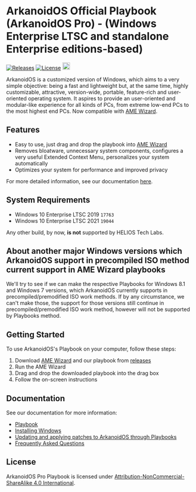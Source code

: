 # ArkanoidOS Official Playbook (ArkanoidOS Pro) - (Windows Enterprise LTSC and standalone Enterprise editions-based)
[![Releases](https://img.shields.io/github/v/release/jointhearkanoid/playbook.svg)](https://github.com/jointhearkanoid/playbook/releases)
[![License](https://img.shields.io/static/v1?label=LICENSE&message=CC%20BY-NC-SA&logo=creativecommons)](https://creativecommons.org/licenses/by-nc-sa/4.0/)
<a href="https://ko-fi.com/arkanoidoscommunity" target="_blank"><img src="[![ko-fi](https://ko-fi.com/img/githubbutton_sm.svg)](https://ko-fi.com/K3K4J7EHM)" alt="Ko-fi" height="20px"></a>
<br>

ArkanoidOS is a customized version of Windows, which aims to a very simple objective: being a fast and lightweight but, at the same time, highly customizable, attractive, version-wide, portable, feature-rich and user-oriented operating system. It aspires to provide an user-oriented and modular-like experience for all kinds of PCs, from extreme low-end PCs to the most highest end PCs. Now compatible with [AME Wizard](https://ameliorated.io).

## Features

- Easy to use, just drag and drop the playbook into [AME Wizard](https://ameliorated.io)
- Removes bloatware, unnecessary system components, configures a very useful Extended Context Menu, personalizes your system automatically
- Optimizes your system for performance and improved privacy

For more detailed information, see our documentation [here](https://docs-arkanoidos.gitbook.io/arkanoidos-knowledge-base/nuestro-playbook/acerca-del-playbook).

## System Requirements

- Windows 10 Enterprise LTSC 2019 `17763`
- Windows 10 Enterprise LTSC 2021 `19044`

Any other build, by now, **is not** supported by HELIOS Tech Labs.

## About another major Windows versions which ArkanoidOS support in precompiled ISO method current support in AME Wizard playbooks

We'll try to see if we can make the respective Playbooks for Windows 8.1 and Windows 7 versions, which ArkanoidOS currently supports in precompiled/premodified ISO work methods. If by any circumstance, we can't make those, the support for those versions still continue in precompiled/premodified ISO work method, however will not be supported by Playbooks method.

## Getting Started

To use ArkanoidOS's Playbook on your computer, follow these steps:

1. Download [AME Wizard](https://ameliorated.io) and our playbook from [releases](https://github.com/jointhearkanoid/playbook/releases)
2. Run the AME Wizard
3. Drag and drop the downloaded playbook into the drag box
4. Follow the on-screen instructions

## Documentation

See our documentation for more information:

- [Playbook](https://docs-arkanoidos.gitbook.io/arkanoidos-knowledge-base/nuestro-playbook/acerca-del-playbook)
- [Installing Windows](https://docs-arkanoidos.gitbook.io/arkanoidos-knowledge-base/nuestro-playbook/instalando-windows-de-manera-oficial-para-el-playbook)
- [Updating and applying patches to ArkanoidOS through Playbooks](https://docs-arkanoidos.gitbook.io/arkanoidos-knowledge-base/nuestro-playbook/actualizando-y-aplicando-parches-mediante-el-playbook)
- [Frequently Asked Questions](https://docs-arkanoidos.gitbook.io/arkanoidos-knowledge-base/faqs/preguntas-frecuentes)

## License

ArkanoidOS Pro Playbook is licensed under [Attribution-NonCommercial-ShareAlike 4.0 International](https://creativecommons.org/licenses/by-nc-sa/4.0/).
